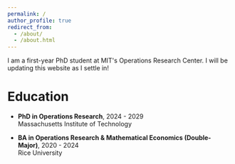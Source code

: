 ```yaml
---
permalink: /
author_profile: true
redirect_from: 
  - /about/
  - /about.html
---
```


I am a first-year PhD student at MIT's Operations Research Center. I will be updating this website as I settle in!

Education
======

- **PhD in Operations Research**, 2024 - 2029 \
  Massachusetts Institute of Technology

- **BA in Operations Research & Mathematical Economics (Double-Major)**, 2020 - 2024 \
  Rice University
